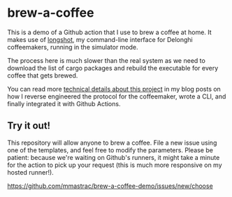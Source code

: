 # brew-a-coffee

This is a demo of a Github action that I use to brew a coffee at home. It makes use of
[longshot](https://github.com/mmastrac/longshot), my command-line interface for Delonghi coffeemakers, running in the
simulator mode.

The process here is much slower than the real system as we need to download the list of cargo packages and rebuild the executable for every
coffee that gets brewed.

You can read more [technical details about this project](https://grack.com/blog/2022/12/01/hacking-bluetooth-to-brew-coffee-on-github-actions-part-1/) in my blog posts
on how I reverse engineered the protocol for the coffeemaker, wrote a CLI, and finally integrated it with Github Actions.

## Try it out!

This repository will allow anyone to brew a coffee. File a new issue using one of the templates, and feel free to modify the parameters. Please be patient: because we're waiting
on Github's runners, it might take a minute for the action to pick up your request (this is much more responsive on my hosted runner!).

https://github.com/mmastrac/brew-a-coffee-demo/issues/new/choose

